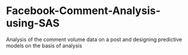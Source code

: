 # Facebook-Comment-Analysis-using-SAS
Analysis of the comment volume data on a post and designing predictive models on the basis of analysis
